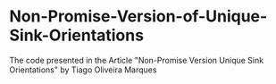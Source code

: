 # Non-Promise-Version-of-Unique-Sink-Orientations
The code presented in the Article "Non-Promise Version Unique Sink Orientations" by Tiago Oliveira Marques
